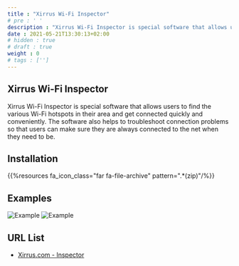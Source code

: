 ```yaml
---
title : "Xirrus Wi-Fi Inspector"
# pre : ' '
description : "Xirrus Wi-Fi Inspector is special software that allows users to find the various Wi-Fi hotspots in their area and get connected quickly and conveniently. The software also helps to troubleshoot connection problems so that users can make sure they are always connected to the net when they need to be."
date : 2021-05-21T13:30:13+02:00
# hidden : true
# draft : true
weight : 0
# tags : ['']
---
```


## Xirrus Wi-Fi Inspector

Xirrus Wi-Fi Inspector is special software that allows users to find the various Wi-Fi hotspots in their area and get connected quickly and conveniently. The software also helps to troubleshoot connection problems so that users can make sure they are always connected to the net when they need to be.

## Installation

{{%resources fa_icon_class="far fa-file-archive" pattern=".*(zip)"/%}}

## Examples

![Example](images/example.png)
![Example](images/example2.png)

## URL List

- [Xirrus.com - Inspector](https://www.xirrus.com/inspector)
